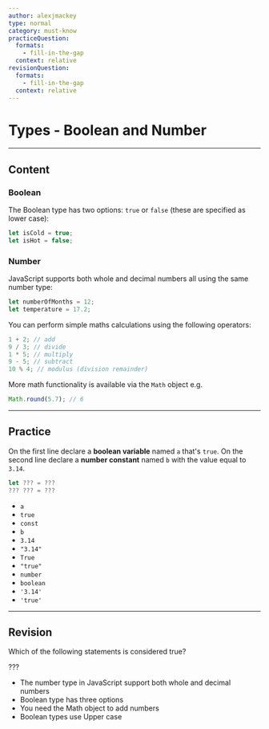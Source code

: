 ```yaml
---
author: alexjmackey
type: normal
category: must-know
practiceQuestion:
  formats:
    - fill-in-the-gap
  context: relative
revisionQuestion:
  formats:
    - fill-in-the-gap
  context: relative
---
```


# Types - Boolean and Number


---

## Content

### Boolean

The Boolean type has two options: `true` or `false` (these are specified as lower case):

```javascript
let isCold = true;
let isHot = false;
```

### Number

JavaScript supports both whole and decimal numbers all using the same number type:

```javascript
let numberOfMonths = 12;
let temperature = 17.2;
```

You can perform simple maths calculations using the following operators:

```javascript
1 + 2; // add
9 / 3; // divide
1 * 5; // multiply
9 - 5; // subtract
10 % 4; // modulus (division remainder)
```

More math functionality is available via the `Math` object e.g.

```javascript
Math.round(5.7); // 6
```


---

## Practice

On the first line declare a **boolean variable** named `a` that's `true`.
On the second line declare a **number constant** named `b` with the value equal to `3.14`.

```javascript
let ??? = ???
??? ??? = ???
```

- `a`
- `true`
- `const`
- `b`
- `3.14`
- `"3.14"`
- `True`
- `"true"`
- `number`
- `boolean`
- `'3.14'`
- `'true'`


---

## Revision

Which of the following statements is considered true?

???

- The number type in JavaScript support both whole and decimal numbers
- Boolean type has three options
- You need the Math object to add numbers
- Boolean types use Upper case
